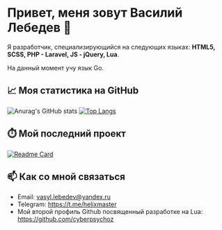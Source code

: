 # Привет, меня зовут Василий Лебедев 👋

Я разработчик, специализирующийся на следующих языках: **HTML5, SCSS, PHP - Laravel, JS - jQuery, Lua**.

На данный момент учу язык Go.

## 📈 Моя статистика на GitHub

![Anurag's GitHub stats](https://github-readme-stats.vercel.app/api?username=v-lebedev&theme=midnight-purple&show_icons=true)
[![Top Langs](https://github-readme-stats.vercel.app/api/top-langs/?username=v-lebedev&theme=midnight-purple&layout=donut)]()

## ⏱️ Мой последний проект

[![Readme Card](https://github-readme-stats.vercel.app/api/pin/?username=v-lebedev&theme=midnight-purple&repo=1C-educational-projects)]()

## 📫 Как со мной связаться

- Email: vasyl.lebedev@yandex.ru
- Telegram: https://t.me/helixmaster
- Мой второй профиль Github посвященный разработке на Lua: https://github.com/cyberpsychoz
